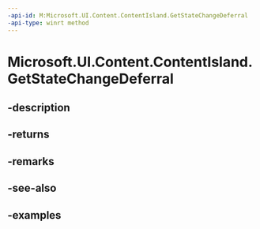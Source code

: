 ```yaml
---
-api-id: M:Microsoft.UI.Content.ContentIsland.GetStateChangeDeferral
-api-type: winrt method
---
```


# Microsoft.UI.Content.ContentIsland.GetStateChangeDeferral

<!--
public Microsoft.UI.Content.ContentDeferral GetStateChangeDeferral ();
-->


## -description

## -returns

## -remarks

## -see-also

## -examples


